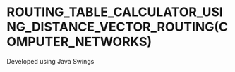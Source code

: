 # ROUTING_TABLE_CALCULATOR_USING_DISTANCE_VECTOR_ROUTING(COMPUTER_NETWORKS)
 Developed using Java Swings

